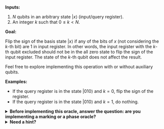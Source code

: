 **Inputs:**

  1. $N$ qubits in an arbitrary state $|x\rangle$ (input/query register).
  2. An integer $k$ such that $0 \leq k < N$.

**Goal:**

Flip the sign of the basis state $|x\rangle$ if any of the bits of $x$ (not considering the $k$-th bit) are $1$ in input register. In other words, the input register with the $k$-th qubit excluded should not be in the all zero state to flip the sign of the input register. The state of the $k$-th qubit does not affect the result.

Feel free to explore implementing this operation with or without auxiliary qubits.

**Examples:**

* If the query register is in the state $|010\rangle$ and $k=0$, flip the sign of the register.
* If the query register is in the state $|010\rangle$ and $k=1$, do nothing.

<details>
  <summary><b>Before implementing this oracle, answer the question: are you implementing a marking or a phase oracle?</b></summary>
    This is a phase oracle, because we are changing the phase of the input state $|x\rangle$ based on the value of the function $f(x)$.
</details>

<details>
  <summary><b>Need a hint?</b></summary>
  You can reuse the previously implemented oracles and operations, same as how you would use library operations.
  <br/>
  You can use <a href="https://docs.microsoft.com/en-us/azure/quantum/user-guide/language/expressions/itemaccessexpressions">array slicing</a> to get parts of the array before and after the $k$-th element.
</details>
